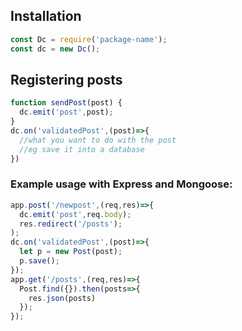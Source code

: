 ## Installation

```js
const Dc = require('package-name');
const dc = new Dc();
```

## Registering posts
```js
function sendPost(post) {
  dc.emit('post',post);
}
dc.on('validatedPost',(post)=>{
  //what you want to do with the post
  //eg save it into a database
})
```

### Example usage with Express and Mongoose:
```js
app.post('/newpost',(req,res)=>{
  dc.emit('post',req.body);
  res.redirect('/posts');
);
dc.on('validatedPost',(post)=>{
  let p = new Post(post);
  p.save();
});
app.get('/posts',(req,res)=>{
  Post.find({}).then(posts=>{
    res.json(posts)
  });
});
```
